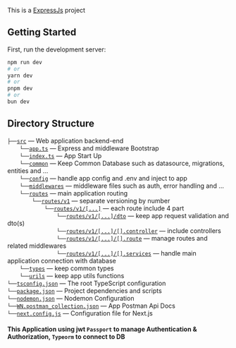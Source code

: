 This is a [ExpressJs](https://expressjs.com) project

## Getting Started

First, run the development server:

```bash
npm run dev
# or
yarn dev
# or
pnpm dev
# or
bun dev
```

## Directory Structure

`├──`[`src`](./src) — Web application backend-end <br>
&emsp;&emsp;`└──`[`app.ts`](./src/app.ts) — Express and middleware Bootstrap<br>
&emsp;&emsp;`└──`[`index.ts`](./src/index.ts) — App Start Up<br>
&emsp;&emsp;`└──`[`common`](./src/common) — Keep Common Database such as datasource, migrations, entities and ...<br>
&emsp;&emsp;`└──`[`config`](./src/config) — handle app config and .env and inject to app<br>
&emsp;&emsp;`└──`[`middlewares`](./src/middlewares) — middleware files such as auth, error handling and ...<br>
&emsp;&emsp;`└──`[`routes`](./src/routes) — main application routing<br>
&emsp;&emsp;&emsp;&emsp;`└──`[`routes/v1`](./src/routes/v1) — separate versioning by number <br>
&emsp;&emsp;&emsp;&emsp;&emsp;&emsp;`└──`[`routes/v1/[...]`](./src/routes/v1/[...]) — each route include 4 part <br>
&emsp;&emsp;&emsp;&emsp;&emsp;&emsp;&emsp;&emsp;`└──`[`routes/v1/[...]/dto`](./src/routes/v1/[...]/dto) — keep app request validation and dto(s) <br>
&emsp;&emsp;&emsp;&emsp;&emsp;&emsp;&emsp;&emsp;`└──`[`routes/v1/[...]/[].controller`](./src/routes/v1/[...]/[].controller) — include controllers <br>
&emsp;&emsp;&emsp;&emsp;&emsp;&emsp;&emsp;&emsp;`└──`[`routes/v1/[...]/[].route`](./src/routes/v1/[...]/[].route) — manage routes and related middlewares <br>
&emsp;&emsp;&emsp;&emsp;&emsp;&emsp;&emsp;&emsp;`└──`[`routes/v1/[...]/[].services`](./src/routes/v1/[...]/[].services) — handle main application connection with database <br>
&emsp;&emsp;`└──`[`types`](./src/types) — keep common types<br>
&emsp;&emsp;`└──`[`urils`](./src/utils) — keep app utils functions<br>
`└──`[`tsconfig.json`](./tsconfig.json) — The root TypeScript configuration<br>
`└──`[`package.json`](./package.json) — Project dependencies and scripts <br>
`└──`[`nodemon.json`](./nodemon.json) — Nodemon Configuration <br>
`└──`[`WN.postman_collection.json`](./WN.postman_collection.json) — App Postman Api Docs  <br>
`└──`[`next.config.js`](./next.config.js) — Configuration file for Next.js <br>

#### This Application using jwt `Passport` to manage Authentication & Authorization, `Typeorm` to connect to DB
